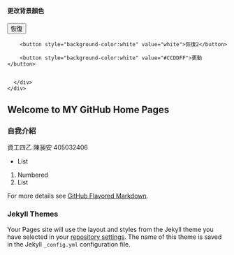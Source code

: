 <script type="text/javascript" src="https://code.jquery.com/jquery-3.3.1.js"></script>
<script type="text/javascript">
  $(document).ready(function(){
      $("button").addClass("animated bounce");
       $("#target1").css("color", "black");    
       $("#target2").css("color", "orange");   

       $("button").click(function(){
          var color = this.value;
            $("body").css("background-color",color);
        }); 

      
     });
</script>

<body>
<div class="container-fluid">
  <h3 class="text-primary text-center"></h3>
  <div class="row">
    <div class="col-xs-6">
      <div class="well" id="left-well">
      </div>
    </div>
    <div class="col-xs-6">
      <h4>更改背景顏色</h4>
      <div class="well" id="right-well">
        <button class="btn btn-default target" id="target1">恢復</button>

        <button style="background-color:white" value="white">恢復2</button>   
        
        <button style="background-color:white" value="#CCDDFF">更動</button>   

 
      </div>
    </div>
  </div>
</div>
</body>


## Welcome to MY GitHub Home Pages


### 自我介紹

資工四乙 陳昶安 405032406  

- List

1. Numbered
2. List


For more details see [GitHub Flavored Markdown](https://github.com/an-awo/Web_Test).

### Jekyll Themes

Your Pages site will use the layout and styles from the Jekyll theme you have selected in your [repository settings](https://github.com/an-awo/Web_Test/settings). The name of this theme is saved in the Jekyll `_config.yml` configuration file.

